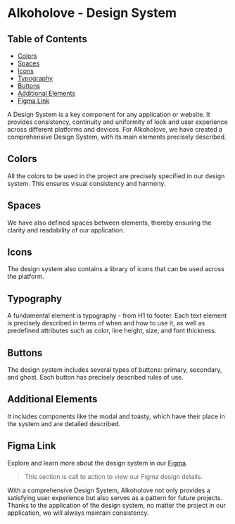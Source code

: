# Alkoholove - Design System

## Table of Contents
- [Colors](#colors)
- [Spaces](#spaces)
- [Icons](#icons)
- [Typography](#typography)
- [Buttons](#buttons)
- [Additional Elements](#additional-elements)
- [Figma Link](#figma-link)

A Design System is a key component for any application or website. It provides consistency, continuity and uniformity of look and user experience across different platforms and devices. For Alkoholove, we have created a comprehensive Design System, with its main elements precisely described.

## Colors
All the colors to be used in the project are precisely specified in our design system. This ensures visual consistency and harmony.

## Spaces
We have also defined spaces between elements, thereby ensuring the clarity and readability of our application.

## Icons
The design system also contains a library of icons that can be used across the platform.

## Typography
A fundamental element is typography - from H1 to footer. Each text element is precisely described in terms of when and how to use it, as well as predefined attributes such as color, line height, size, and font thickness.

## Buttons
The design system includes several types of buttons: primary, secondary, and ghost. Each button has precisely described rules of use.

## Additional Elements
It includes components like the modal and toasty, which have their place in the system and are detailed described.

## Figma Link
Explore and learn more about the design system in our [Figma](#https://www.figma.com/file/NAvk6VazW0k2m6l3Q3LpSB/Projekt-inzynierski?type=design&node-id=49-28&mode=design&t=UBQIucxsxeetsoe9-0).
> This section is call to action to view our Figma design details.

With a comprehensive Design System, Alkoholove not only provides a satisfying user experience but also serves as a pattern for future projects. Thanks to the application of the design system, no matter the project in our application, we will always maintain consistency.
